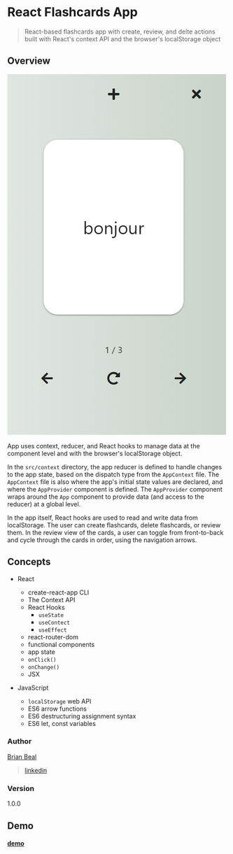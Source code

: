 # React Flashcards App

> React-based flashcards app with create, review, and delte actions built with React's context API and the browser's localStorage object

## Overview

<img src="./flashcards-screencap.png">

App uses context, reducer, and React hooks to manage data at the component level and with the browser's localStorage object.

In the <code>src/context</code> directory, the app reducer is defined to handle changes to the app state, based on the dispatch type from the <code>AppContext</code> file. The <code>AppContext</code> file is also where the app's initial state values are declared, and where the <code>AppProvider</code> component is defined. The <code>AppProvider</code> component wraps around the <code>App</code> component to provide data (and access to the reducer) at a global level.

In the app itself, React hooks are used to read and write data from localStorage. The user can create flashcards, delete flashcards, or review them. In the review view of the cards, a user can toggle from front-to-back and cycle through the cards in order, using the navigation arrows.

## Concepts

* React
  * create-react-app CLI
  * The Context API
  * React Hooks
    * <code>useState</code>
    * <code>useContect</code>
    * <code>useEffect</code>
  * react-router-dom
  * functional components
  * app state
  * <code>onClick()</code>
  * <code>onChange()</code>
  * JSX

* JavaScript
  * <code>localStorage</code> web API
  * ES6 arrow functions
  * ES6 destructuring assignment syntax
  * ES6 let, const variables

### Author

[Brian Beal](https://github.com/brianwbeal)

> [linkedin](https://www.linkedin.com/in/brianwbeal/)

### Version

1.0.0

## Demo

#### [demo](https://elastic-volhard-552161.netlify.app/)
